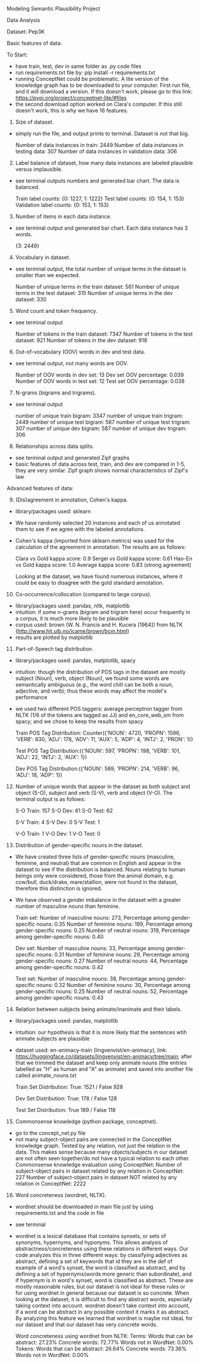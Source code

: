 Modeling Semantic Plausibility Project

Data Analysis

Dataset: Pep3K

Basic features of data:

To Start:
- have train, test, dev in same folder as .py code files
- run requirements.txt file by: pip install -r requirements.txt
- running ConceptNet could be problematic. A lite version of the knowledge graph has to be downloaded to your computer. First run file, and it will download a version. If this doesn't work, please go to this link: https://pypi.org/project/conceptnet-lite/#files
- the second download option worked on Clara's computer. If this still doesn't work, this is why we have 16 features.

1. Size of dataset.
- simply run the file, and output prints to terminal. Dataset is not that big.

   Number of data instances in train: 2449
   Number of data instances in testing data: 307
   Number of data instances in validation data: 306

2. Label balance of dataset, how many data instances are labeled plausible versus implausible.
- see terminal outputs numbers and generated bar chart. The data is balanced.

   Train label counts:
    {0: 1227, 1: 1222}
    Test label counts:
    {0: 154, 1: 153}
    Validation label counts:
    {0: 153, 1: 153}
   
3. Number of items in each data instance.
- see terminal output and generated bar chart. Each data instance has 3 words.

   {3: 2449}
     
4. Vocabulary in dataset.
- see terminal output, the total number of unique terms in the dataset is smaller than we expected.
     
   Number of unique terms in the train dataset: 561
   Number of unique terms in the test dataset: 315
   Number of unique terms in the dev dataset: 330

5. Word count and token frequency.
- see terminal output

   Number of tokens in the train dataset: 7347
   Number of tokens in the test dataset: 921
   Number of tokens in the dev dataset: 918

6. Out-of-vocabulary (OOV) words in dev and test data.
- see terminal output, not many words are OOV.

   Number of OOV words in dev set: 13
   Dev set OOV percentage: 0.039
   Number of OOV words in test set: 12
   Test set OOV percentage: 0.038

7. N-grams (bigrams and trigrams).
- see terminal output
      
   number of unique train bigram: 3347
   number of unique train trigram: 2449
   number of unique test bigram: 587
   number of unique test trigram: 307
   number of unique dev bigram: 587
   number of unique dev trigram: 306
     
8. Relationships across data splits.
- see terminal output and generated Zipf graphs
- basic features of data across test, train, and dev are compared in 1-5, they are very similar. Zipf graph shows normal characteristics of Zipf's law

Advanced features of data:

9. (Dis)agreement in annotation, Cohen's kappa.
- library/packages used: sklearn
- We have randomly selected 20 instances and each of us annotated them to see if we agree with the labeled annotations.
- Cohen's kappa (imported from sklearn.metrics) was used for the calculation of the agreement in annotation. The results are as follows:
     
   Clara vs Gold kappa score: 0.9
   Sergei vs Gold kappa score: 0.61
   Hao-En vs Gold kappa score: 1.0
   Average kappa score: 0.83 (strong agreement)

   Looking at the dataset, we have found numerous instances, where it could be easy to disagree with the gold standard annotation.

10. Co-occurrence/collocation (compared to large corpus).
- library/packages used: pandas, nltk, matplotlib
- intuition: if some n-grams (bigram and trigram here) occur frequently in a corpus, it is much more likely to be plausible
- corpus used: brown (W. N. Francis and H. Kucera [1964]) from NLTK (http://www.hit.uib.no/icame/brown/bcm.html)
- results are plotted by matplotlib


11. Part-of-Speech tag distribution.
- library/packages used: pandas, matplotlib, spacy
- intuition: though the distribution of POS tags in the dataset are mostly subject (Noun), verb, object (Noun), we found some words are semantically ambiguous (e.g., the word chill can be both a noun, adjective, and verb); thus these words may affect the model's performance
- we used two different POS taggers: average perceptron tagger from NLTK (1/6 of the tokens are tagged as JJ) and en_core_web_sm from spacy; and we chose to keep the results from spacy
    
    Train POS Tag Distribution: Counter({'NOUN': 4720, 'PROPN': 1596, 'VERB': 830, 'ADJ': 178, 'ADV': 11, 'AUX': 5, 'ADP': 4, 'INTJ': 2, 'PRON': 1})
    
    Test POS Tag Distribution:({'NOUN': 597, 'PROPN': 198, 'VERB': 101, 'ADJ': 22, 'INTJ': 2, 'AUX': 1})
    
    Dev POS Tag Distribution:({'NOUN': 589, 'PROPN': 214, 'VERB': 96, 'ADJ': 18, 'ADP': 1})


12. Number of unique words that appear in the dataset as both subject and object (S-O), subject and verb (S-V), verb and object (V-O). The terminal output is as follows:

    S-O Train: 157
    S-O Dev: 61
    S-O Test: 62

    S-V Train: 4
    S-V Dev: 0
    S-V Test: 1

    V-O Train: 1
    V-O Dev: 1
    V-O Test: 0

13. Distribution of gender-specific nouns in the dataset.  
- We have created three lists of gender-specific nouns (masculine, feminine, and neutral) that are common in English and appear in the dataset to see if the distribution is balanced. Nouns relating to human beings only were considered, those from the animal domain, e.g. cow/bull, duck/drake, mare/stallion, were not found in the dataset, therefore this distinction is ignored.
- We have observed a gender imbalance in the dataset with a greater number of masculine nouns than feminine.

    Train set:
    Number of masculine nouns: 273, Percentage among gender-specific nouns: 0.35
    Number of feminine nouns: 199, Percentage among gender-specific nouns: 0.25
    Number of neutral nouns: 319, Percentage among gender-specific nouns: 0.40

    Dev set:
    Number of masculine nouns: 33, Percentage among gender-specific nouns: 0.31
    Number of feminine nouns: 29, Percentage among gender-specific nouns: 0.27
    Number of neutral nouns: 44, Percentage among gender-specific nouns: 0.42

    Test set:
    Number of masculine nouns: 38, Percentage among gender-specific nouns: 0.32
    Number of feminine nouns: 30, Percentage among gender-specific nouns: 0.25
    Number of neutral nouns: 52, Percentage among gender-specific nouns: 0.43

14. Relation between subjects being animate/inanimate and their labels.

- library/packages used: pandas, matplotlib
- intuition: our hypothesis is that it is more likely that the sentences wtih animate subjects are plausible
- dataset used: en-animacy-train (lingvenvist/en-animacy), link: https://huggingface.co/datasets/lingvenvist/en-animacy/tree/main; after that we trimmed the dataset and keep only animate nouns (the entries labelled as "H" as human and "A" as animate) and saved into another file called animate_nouns.txt
    
    Train Set Distribution: True: 1521 / False 928
  
    Dev Set Distribution:   True: 178 / False 128
  
    Test Set Distribution:  True  189 / False 118


15. Commonsense knowledge (python package, conceptnet).

- go to the concept_net.py file
- not many subject-object pairs are connected in the ConceptNet knowledge graph. Tested by any relation, not just the relation in the data. This makes sense because many objects/subjects in our dataset are not often seen together/do not have a typical relation to each other.
      Commonsense knowledge evaluation using ConceptNet:
      Number of subject-object pairs in dataset related by any relation in ConceptNet: 227
      Number of subject-object pairs in dataset NOT related by any relation in ConceptNet: 2222

16. Word concreteness (wordnet, NLTK).

- wordnet should be downloaded in main file just by using requirements.txt and the code in file
- see terminal
- wordnet is a lexical database that contains synsets, or sets of synonyms, hypernyms, and hyponyms. This allows analysis of abstractness/concreteness using these relations in different ways. Our code analyzes this in three different ways: by classifying adjectives as abstract, defining a set of keywords that id they are in the def of example of a word's synset, the word is classified as abstract, and by defining a set of hypernyms(words more generic than subordinate), and if hypernym is in word's synset, word is classified as abstract. These are mostly reasonable rules, but our dataset is not ideal for these rules or for using wordnet in general because our dataset is so concrete. When looking at the dataset, it is difficult to find any abstract words, especially taking context into account. wordnet doesn't take context into account, if a word can be abstract in any possible context it marks it as abstract. By analyzing this feature we learned that wordnet is maybe not ideaL for our dataset and that our dataset has very concrete words.

    Word concreteness using wordnet from NLTK:
    Terms:
    Words that can be abstract: 27.23%
    Concrete words: 72.77%
    Words not in WordNet: 0.00%
    Tokens:
    Words that can be abstract: 26.64%
    Concrete words: 73.36%
    Words not in WordNet: 0.00%

